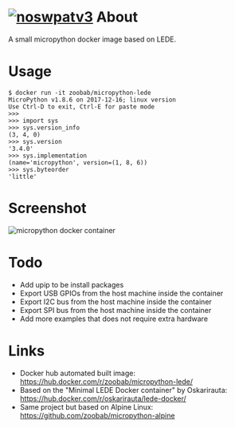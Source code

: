 [![noswpatv3](http://zoobab.wdfiles.com/local--files/start/noupcv3.jpg)](https://ffii.org/donate-now-to-save-europe-from-software-patents-says-ffii/)
About
=====

A small micropython docker image based on LEDE.

Usage
=====

```
$ docker run -it zoobab/micropython-lede
MicroPython v1.8.6 on 2017-12-16; linux version
Use Ctrl-D to exit, Ctrl-E for paste mode
>>> 
>>> import sys
>>> sys.version_info
(3, 4, 0)
>>> sys.version
'3.4.0'
>>> sys.implementation
(name='micropython', version=(1, 8, 6))
>>> sys.byteorder
'little'
```

Screenshot
==========

![micropython docker container](micropython-docker.png)

Todo
====

* Add upip to be install packages
* Export USB GPIOs from the host machine inside the container
* Export I2C bus from the host machine inside the container
* Export SPI bus from the host machine inside the container
* Add more examples that does not require extra hardware

Links
=====

* Docker hub automated built image: https://hub.docker.com/r/zoobab/micropython-lede/
* Based on the "Minimal LEDE Docker container" by Oskarirauta: https://hub.docker.com/r/oskarirauta/lede-docker/
* Same project but based on Alpine Linux: https://github.com/zoobab/micropython-alpine
